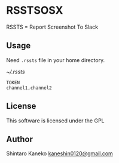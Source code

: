 # RSSTSOSX

RSSTS = Report Screenshot To Slack

## Usage

Need `.rssts` file in your home directory.

_~/.rssts_

```
TOKEN
channel1,channel2
```

## License

This software is licensed under the GPL

## Author

Shintaro Kaneko <kaneshin0120@gmail.com>
